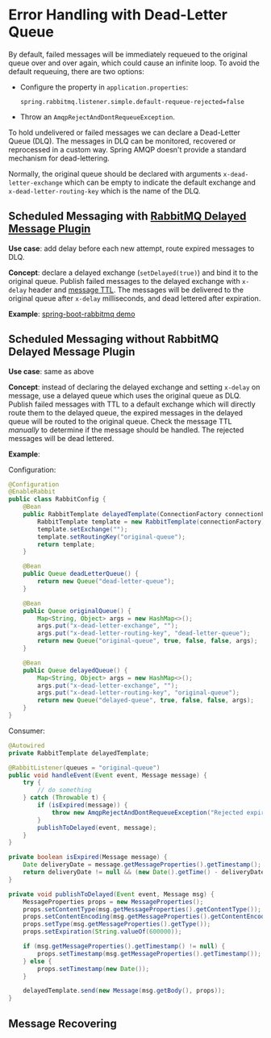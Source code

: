# Error Handling with Dead-Letter Queue

By default, failed messages will be immediately requeued to the original queue over and over again, which could cause an infinite loop. To avoid the default requeuing, there are two options:

* Configure the property in `application.properties`:
  ```
  spring.rabbitmq.listener.simple.default-requeue-rejected=false
  ```

* Throw an `AmqpRejectAndDontRequeueException`.

To hold undelivered or failed messages we can declare a Dead-Letter Queue (DLQ). The messages in DLQ can be monitored, recovered or reprocessed in a custom way. Spring AMQP doesn't provide a standard mechanism for dead-lettering.

Normally, the original queue should be declared with arguments `x-dead-letter-exchange` which can be empty to indicate the default exchange and `x-dead-letter-routing-key` which is the name of the DLQ.

## Scheduled Messaging with [RabbitMQ Delayed Message Plugin](https://github.com/rabbitmq/rabbitmq-delayed-message-exchange/)

**Use case**: add delay before each new attempt, route expired messages to DLQ.

**Concept**: declare a delayed exchange (`setDelayed(true)`) and bind it to the original queue. Publish failed messages to the delayed exchange with `x-delay` header and [message TTL](https://www.rabbitmq.com/ttl.html#per-message-ttl). The messages will be delivered to the original queue after `x-delay` milliseconds, and dead lettered after expiration.

**Example**: [spring-boot-rabbitmq demo](https://github.com/YuKitAs/spring-boot-rabbitmq/tree/master/src/main/java/yukitas/rabbit/tut6)

## Scheduled Messaging without RabbitMQ Delayed Message Plugin

**Use case**: same as above

**Concept**: instead of declaring the delayed exchange and setting `x-delay` on message, use a delayed queue which uses the original queue as DLQ. Publish failed messages with TTL to a default exchange which will directly route them to the delayed queue, the expired messages in the delayed queue will be routed to the original queue. Check the message TTL *manually* to determine if the message should be handled. The rejected messages will be dead lettered.

**Example**:

Configuration:
```java
@Configuration
@EnableRabbit
public class RabbitConfig {
    @Bean
    public RabbitTemplate delayedTemplate(ConnectionFactory connectionFactory) {
        RabbitTemplate template = new RabbitTemplate(connectionFactory);
        template.setExchange("");
        template.setRoutingKey("original-queue");
        return template;
    }

    @Bean
    public Queue deadLetterQueue() {
        return new Queue("dead-letter-queue");
    }

    @Bean
    public Queue originalQueue() {
        Map<String, Object> args = new HashMap<>();
        args.put("x-dead-letter-exchange", "");
        args.put("x-dead-letter-routing-key", "dead-letter-queue");
        return new Queue("original-queue", true, false, false, args);
    }

    @Bean
    public Queue delayedQueue() {
        Map<String, Object> args = new HashMap<>();
        args.put("x-dead-letter-exchange", "");
        args.put("x-dead-letter-routing-key", "original-queue");
        return new Queue("delayed-queue", true, false, false, args);
    }
}
```

Consumer:
```java
@Autowired
private RabbitTemplate delayedTemplate;

@RabbitListener(queues = "original-queue")
public void handleEvent(Event event, Message message) {
    try {
        // do something
    } catch (Throwable t) {
        if (isExpired(message)) {
            throw new AmqpRejectAndDontRequeueException("Rejected expired message");
        }
        publishToDelayed(event, message);
    }
}

private boolean isExpired(Message message) {
    Date deliveryDate = message.getMessageProperties().getTimestamp();
    return deliveryDate != null && (new Date().getTime() - deliveryDate.getTime()) > 3600000;
}

private void publishToDelayed(Event event, Message msg) {
    MessageProperties props = new MessageProperties();
    props.setContentType(msg.getMessageProperties().getContentType());
    props.setContentEncoding(msg.getMessageProperties().getContentEncoding());
    props.setType(msg.getMessageProperties().getType());
    props.setExpiration(String.valueOf(600000));

    if (msg.getMessageProperties().getTimestamp() != null) {
        props.setTimestamp(msg.getMessageProperties().getTimestamp());
    } else {
        props.setTimestamp(new Date());
    }

    delayedTemplate.send(new Message(msg.getBody(), props));
}
```

## Message Recovering
